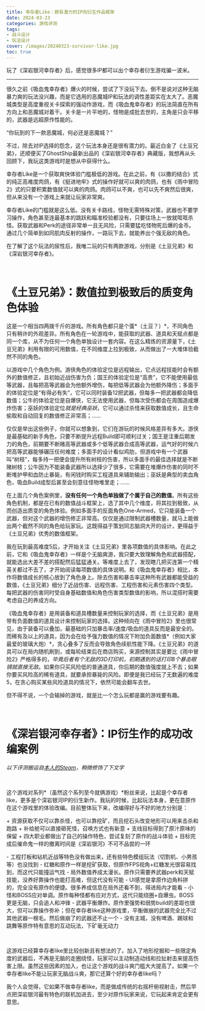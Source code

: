 ```yaml
---
title: 幸存者Like：颇有潜力的IP向衍生作品框架
date: 2024-03-23
categories: 游戏评测
tags: 
- 战斗设计
- 玩法设计
cover: /images/20240323-survivor-like.jpg
toc: true
---
```

玩了《深岩银河幸存者》后，感觉很多IP都可以出个幸存者衍生游戏骗一波米。

<!--more-->

--------------

很久之前《吸血鬼幸存者》爆火的时候，尝试了下没玩下去。倒不是说对这种无脑暴力爽的玩法没兴趣，而是它选用的恶魔城IP和玩法的调性差距实在太大了。恶魔城类型是高度重视关卡探索的强动作游戏，而《吸血鬼幸存者》的玩法简直在所有方向上和恶魔城对着干。关卡是一片平地的，怪物是成批去世的，主角是只会平移的，武器是远超原作性能的。

“你玩到的下一款恶魔城，何必还是恶魔城？”

不过，除去对IP选择的怨念，这个玩法本身还是很有潜力的。最近白金了《土豆兄弟》，还顺便买了GhostShip最新出品的《深岩银河幸存者》典藏版，我想再从头回顾下，我玩这类游戏时是想从中获得什么。

幸存者Like是一个获取爽快体验门槛极低的游戏。在此之前，有《以撒的结合》式的纯正高难度肉鸽，有《挺进地牢》式的操作好就可以爽的肉鸽，也有《雨中冒险2》式的只要积累数值就可以爽的肉鸽。肉鸽可以不爽，也可以先不爽然后很爽，但从来没有一个游戏上来就让玩家非常爽。

幸存者Like的门槛就是这么低。没有关卡路线，怪物无需特殊对策，武器也不要学习操作，角色甚至连最基本的跳跃和瞄准校验都没有，只要往场上一放就哐哐杀怪。获取武器和Perk的途径非常单一且无风险，只需要猛吃怪物死后爆的金币。通过几个简单到如同肌肉反射的操作，一路玩下去，就能养出个强无敌的角色。

在了解了这个玩法的尿性后，我唯二玩的只有两款游戏，分别是《土豆兄弟》和《深岩银河幸存者》。

<br/>

# 《土豆兄弟》：数值拉到极致后的质变角色体验

这是一个相当四两拨千斤的游戏。所有角色都只是个蛋*（土豆？）*，不同角色只有稍许的外观差异。所有角色在一轮游戏中，能获取的武器、道具和天赋点都是同一个库，从不为任何一个角色单独设计一套内容。在这么精炼的资源量下，《土豆兄弟》利用有限的可用数值，在不同维度上拉到极致，从而做出了一大堆体验截然不同的角色。

以游戏中几个角色为例。游侠角色的体验定位是远程输出，它点远程技能时会有额外的数值修正，且初始近战伤害为负；国王的体验定位是“高贵”，它不能使用最低等武器，且每把高等武器会为他额外增伤，每把低等武器会为他额外降伤；多面手的体验定位是“有得必有失”，它可以同时装备12把武器，但每多一把武器都会降低数值；公牛的体验定位是自爆侠，它无法使用武器，但每次受伤都会在周围造成爆炸伤害；巫妖的体验定位*就是经典巫妖*，它可以通过杀怪来获取数值成长，且生命偷取和自动回复的数值修正非常高；……

仅仅是举出这些例子，你就可以想象到，它们在游玩的时候风格差异有多大。游侠是最基础的新手角色，只要不断提升远程Build即可顺利过关；国王是注重后期发力的角色，前期要不断赌高等武器或多个低等武器合成高等武器，运气好的时候六把高等武器能够碾压任何难度；多面手的设计看似鸡肋，但游戏中有一个武器叫“树枝”，每多持一把便会提升所有树枝的伤害，所以多面手的最佳选择就是不断赌树枝；公牛因为不能装备武器所以选择少了很多，它需要在堆爆炸伤害的同时不断堆护甲和血防止暴毙，有闲钱时购买工程道具来辅助输出；巫妖是典型的卖血角色，吸血Build成型后甚至会刻意往怪物堆里走；……

在上面几个角色案例里，**没有任何一个角色单独做了个属于自己的数值**。所有这些角色机制，都是在已有的数值战斗框架上，选了其中几个维度，将其拉到极致，从而创造出质变的角色体验。例如多面手的反面角色One-Armed，它只能装备一个武器，但对这个武器的增伤修正非常高。仅仅是通过限制武器槽数量，就马上能做出两个截然不同的角色给玩家玩。这既得益于策划同志脑洞大开的设计，更得益于《土豆兄弟》优秀的数值框架。

我在玩到最高难度5后，才开始关注《土豆兄弟》里各项数值的具体影响。在此之前，它和《吸血鬼幸存者》一样是个无脑爽游，我只要大致理解角色和武器搭配，就能选出大差不差的搭配然后猛猛通关。等难度上去了，发现瞎几把买连第一个精英关都过不去了，才开始阅读每项数值的具体说明。和《吸血鬼幸存者》相比，本作将数值成长的核心放到了角色身上。除去伤害和暴击率这种所有武器都能受益的数值，《土豆兄弟》细分了近战伤害、远程伤害、工程伤害和元素伤害四个类型。每把武器的伤害同时受自身基础数值和角色伤害类型数值的影响，所以混搭时需要考虑自己的养成方向。

《吸血鬼幸存者》是用装备和道具槽数量来控制玩家的选择，而《土豆兄弟》是用带有负面数值的道具设计来控制玩家的选择。这种倾向在《雨中冒险2》里也很常见，由于装备可以叠加，最基础的只加暴击率/速度/吸血的道具反而是最安全的。而稀有及以上的道具，因为会在给予强力数值的情况下附加负面数值*（例如大家最爱的玻璃大炮）*，贪心叠多了反而会导致角色续航性能下降。《土豆兄弟》的道具可以在局内随机刷到，或每轮结束后在商店购买，来源控制其实是要比《雨中冒险2》严格得多的，*毕竟后者有个无敌的3D打印机，初期遇到的话打印8个暴击眼镜就直接无敌*。如果你只买风险低的普通道具，你后期的数值强度就上不去；如果你要买风险高的稀有道具，就要承担暴毙的风险。即便是我已经玩了无数遍的难度5，在贪心购买某些风险道具的情况下，依然可能会翻车去世。

但不得不说，一个会输掉的游戏，就是比一个怎么玩都是赢的游戏要有趣。

<br/>

# 《深岩银河幸存者》：IP衍生作的成功改编案例

*以下评测搬运自[本人的Steam](https://steamcommunity.com/id/therepublic1968/recommended/2321470/)，稍微修饰了下文字*

<br/>

这个游戏对系列*（虽然这个系列至今就俩游戏）*粉丝来说，比起是个幸存者like，更多是个深岩银河IP的衍生新作。我玩的时候，比起玩法本身，更在意原作在这个游戏里的体验改编。目前整体玩下来，改编得好与不好的地方分别是：

\+ 资源获取不仅可以靠杀怪，也可以靠挖矿，而且挖石头改变地形可以用来击杀和跑路
\+ 补给舱可以直接砸死怪，召唤方式也有新意
\+ 支线目标得到了原汁原味的保留
\+ 四大职业都做出了自己的操作特色，尝试复刻了原作的战斗体验
\+ 目标完成后催命鬼一样的撤离时间是《深岩银河》不可不品尝的一环

\- 工程打板和钻机近战等特色没有做出来，还有些特色模组玩法（切割机、小男孩等）也没找到
\- 红糖和原作一样是挖矿获取，但原作FPS视角+红糖发光很容易找到，而这代只能撞运气找
\- 局外数值养成太漫长。原作只需要养武器perk和天赋技能，没养好靠操作也能打高难，但这代没有可能
\- UI感觉是拿原作边角料拼的，完全没有原作的便捷。很多养成信息在局外还看不到，得进局内才能看
\- 小怪和BOSS应对单调。原作每种怪都有应对方式，这代只能绕圈+自爆虫。BOSS更是无脑，只会追人和冲锋
\- 武器平衡爆炸。原作里强势和弱势build的差距也很大，但可以靠操作弥补；但在幸存者like这种游戏里，平衡做崩的武器完全比不过其他武器一根毛。然后做崩了的武器还不止一个
\- 没有主城，没有啤酒、踢球和跳舞等原作特有意思的互动玩法，下矿毫无动力

<br/>

这游戏已经算幸存者like里比较创新且有想法的了。加入了地形挖掘和一些限定角度的武器后，不再是无脑的走圈绕怪，玩家可以主动制造动线和拉扯射击来提高伤害上限。虽然这些因素的加入，也让这个游戏的战斗爽门槛大大提高了。如果一个幸存者like不能让玩家无脑战斗爽，那它还算个好的幸存者like吗？

我个人会觉得，它如果不做幸存者like，而是做成传统的右摇杆俯视射击，然后早点把深岩银河最有特色的联机加进去，至少对原作玩家来说，它玩起来肯定会更有意思。

<br/>


